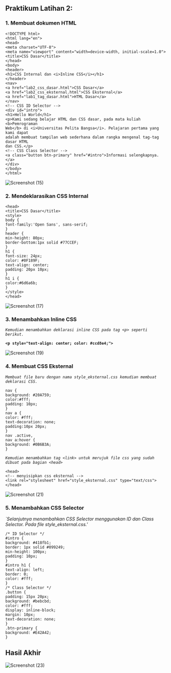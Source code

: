 ## Praktikum Latihan 2:

### 1. Membuat dokumen HTML

```
<!DOCTYPE html>
<html lang="en">
<head>
<meta charset="UTF-8">
<meta name="viewport" content="width=device-width, initial-scale=1.0">
<title>CSS Dasar</title>
</head>
<body>
<header>
<h1>CSS Internal dan <i>Inline CSS</i></h1>
</header>
<nav>
<a href="lab2_css_dasar.html">CSS Dasar</a>
<a href="lab2_css_eksternal.html">CSS Eksternal</a>
<a href="lab1_tag_dasar.html">HTML Dasar</a>
</nav>
<!-- CSS ID Selector -->
<div id="intro">
<h1>Hello World</h1>
<p>Kami sedang belajar HTML dan CSS dasar, pada mata kuliah <b>Pemrograman
Web</b> di <i>Universitas Pelita Bangsa</i>. Pelajaran pertama yang kami dapat
adalah membuat tampilan web sederhana dalam rangka mengenal tag-tag dasar HTML
dan CSS.</p>
<!-- CSS Class Selector -->
<a class="button btn-primary" href="#intro">Informasi selengkapnya.</a>
</div>
</body>
</html>
```

![Screenshot (15)](https://user-images.githubusercontent.com/81921974/113520565-27dc3580-95be-11eb-8f91-270786b86598.png)

### 2. Mendeklarasikan CSS Internal

```
<head>
<title>CSS Dasar</title>
<style>
body {
font-family:'Open Sans', sans-serif;
}
header {
min-height: 80px;
border-bottom:1px solid #77CCEF;
}
h1 {
font-size: 24px;
color: #0F189F;
text-align: center;
padding: 20px 10px;
}
h1 i {
color:#6d6a6b;
}
</style>
</head>
```

![Screenshot (17)](https://user-images.githubusercontent.com/81921974/113520748-8fdf4b80-95bf-11eb-933b-82690febd472.png)

### 3. Menambahkan Inline CSS

*`Kemudian menambahkan deklarasi inline CSS pada tag <p> seperti berikut.`*

**```<p style="text-align: center; color: #ccd8e4;">```**

![Screenshot (19)](https://user-images.githubusercontent.com/81921974/113520985-ca95b380-95c0-11eb-9a1a-92be298dd729.png)

### 4. Membuat CSS Eksternal

*`Membuat file baru dengan nama style_eksternal.css kemudian membuat deklarasi CSS.`*

```
nav {
background: #20A759;
color:#fff;
padding: 10px;
}
nav a {
color: #fff;
text-decoration: none;
padding:10px 20px;
}
nav .active,
nav a:hover {
background: #0B6B3A;
}
```
*`Kemudian menambahkan tag <link> untuk merujuk file css yang sudah dibuat pada bagian <head>`*
```
<head>
<!-- menyisipkan css eksternal -->
<link rel="stylesheet" href="style_eksternal.css" type="text/css">
</head>
```
![Screenshot (21)](https://user-images.githubusercontent.com/81921974/113521228-4e03d480-95c2-11eb-88d4-e46611c6ff71.png)

### 5. Menambahkan CSS Selector

*`Selanjutnya menambahkan CSS Selector menggunakan ID dan Class Selector. Pada file style_eksternal.css.'*

```
/* ID Selector */
#intro {
background: #418fb1;
border: 1px solid #099249;
min-height: 100px;
padding: 10px;
}
#intro h1 {
text-align: left;
border: 0;
color: #fff;
}
/* Class Selector */
.button {
padding: 15px 20px;
background: #bebcbd;
color: #fff;
display: inline-block;
margin: 10px;
text-decoration: none;
}
.btn-primary {
background: #E42A42;
}
```
## Hasil Akhir

![Screenshot (23)](https://user-images.githubusercontent.com/81921974/113521313-dbdfbf80-95c2-11eb-91a4-a6ebd37449bb.png)


